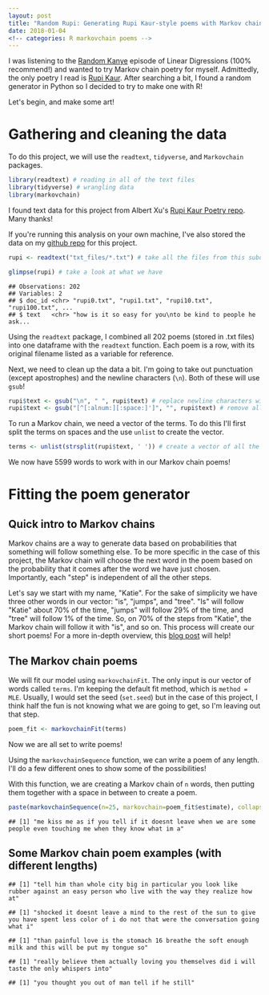 ```yaml
---
layout: post
title: "Random Rupi: Generating Rupi Kaur-style poems with Markov chains"
date: 2018-01-04
<!-- categories: R markovchain poems -->
---
```



I was listening to the [Random Kanye](http://lineardigressions.com/episodes/2017/12/24/re-release-random-kanye) episode of Linear Digressions (100% recommend!) and wanted to try Markov chain poetry for myself. Admittedly, the only poetry I read is [Rupi Kaur](https://rupikaur.com/). After searching a bit, I found a random generator in Python so I decided to try to make one with R!

Let's begin, and make some art!

Gathering and cleaning the data
===============================

To do this project, we will use the `readtext`, `tidyverse`, and `Markovchain` packages.

``` r
library(readtext) # reading in all of the text files
library(tidyverse) # wrangling data
library(markovchain)
```

I found text data for this project from Albert Xu's [Rupi Kaur Poetry repo](https://github.com/albertkx/rupi-kaur-poetry). Many thanks!

If you're running this analysis on your own machine, I've also stored the data on my [github repo](https://github.com/katiejolly/blog/tree/gh-pages/_preposts/rupi_kaur) for this project.

``` r
rupi <- readtext("txt_files/*.txt") # take all the files from this subdirectory

glimpse(rupi) # take a look at what we have
```

    ## Observations: 202
    ## Variables: 2
    ## $ doc_id <chr> "rupi0.txt", "rupi1.txt", "rupi10.txt", "rupi100.txt", ...
    ## $ text   <chr> "how is it so easy for you\nto be kind to people he ask...

Using the `readtext` package, I combined all 202 poems (stored in .txt files) into one dataframe with the `readtext` function. Each poem is a row, with its original filename listed as a variable for reference.

Next, we need to clean up the data a bit. I'm going to take out punctuation (except apostrophes) and the newline characters (`\n`). Both of these will use `gsub`!

``` r
rupi$text <- gsub("\n", " ", rupi$text) # replace newline characters with a space
rupi$text <- gsub("[^[:alnum:][:space:]']", "", rupi$text) # remove all punctuation
```

To run a Markov chain, we need a vector of the terms. To do this I'll first split the terms on spaces and the use `unlist` to create the vector.

``` r
terms <- unlist(strsplit(rupi$text, ' ')) # create a vector of all the words from the poems, split on spaces
```

We now have 5599 words to work with in our Markov chain poems!

Fitting the poem generator
==========================

Quick intro to Markov chains
----------------------------

Markov chains are a way to generate data based on probabilities that something will follow something else. To be more specific in the case of this project, the Markov chain will choose the next word in the poem based on the probability that it comes after the word we have just chosen. Importantly, each "step" is independent of all the other steps.

Let's say we start with my name, "Katie". For the sake of simplicity we have three other words in our vector: "is", "jumps", and "tree". "Is" will follow "Katie" about 70% of the time, "jumps" will follow 29% of the time, and "tree" will follow 1% of the time. So, on 70% of the steps from "Katie", the Markov chain will follow it with "is", and so on. This process will create our short poems! For a more in-depth overview, this [blog post](http://setosa.io/ev/Markov-chains/) will help!

The Markov chain poems
----------------------

We will fit our model using `markovchainFit`. The only input is our vector of words called `terms`. I'm keeping the default fit method, which is `method = MLE`. Usually, I would set the seed (`set.seed`) but in the case of this project, I think half the fun is not knowing what we are going to get, so I'm leaving out that step.

``` r
poem_fit <- markovchainFit(terms)
```

Now we are all set to write poems!

Using the `markovchainSequence` function, we can write a poem of any length. I'll do a few different ones to show some of the possibilities!

With this function, we are creating a Markov chain of `n` words, then putting them together with a space in between to create a poem.

``` r
paste(markovchainSequence(n=25, markovchain=poem_fit$estimate), collapse=' ')
```

    ## [1] "me kiss me as if you tell if it doesnt leave when we are some people even touching me when they know what im a"

Some Markov chain poem examples (with different lengths)
--------------------------------------------------------

    ## [1] "tell him than whole city big in particular you look like rubber against an easy person who live with the way they realize how at"

    ## [1] "shocked it doesnt leave a mind to the rest of the sun to give you have spent less color of i do not that were the conversation going what i"

    ## [1] "than painful love is the stomach 16 breathe the soft enough milk and this will be put my tongue so"

    ## [1] "really believe them actually loving you themselves did i will taste the only whispers into"

    ## [1] "you thought you out of man tell if he still"
